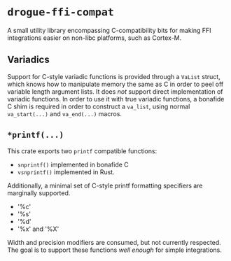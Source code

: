 # `drogue-ffi-compat`

A small utility library encompassing C-compatibility bits for making FFI integrations easier on non-libc platforms, such as Cortex-M.

## Variadics

Support for C-style variadic functions is provided through a `VaList` struct, which knows how to manipulate memory the same as C in order to peel off variable length argument lists.
It does *not* support direct implementation of variadic functions.
In order to use it with true variadic functions, a bonafide C shim is required in order to construct a `va_list`, using normal `va_start(...)` and `va_end(...)` macros.

## `*printf(...)`

This crate exports two `printf` compatible functions:

* `snprintf()` implemented in bonafide C
* `vsnprintf()` implemented in Rust.

Additionally, a minimal set of C-style printf formatting specifiers are marginally supported. 

* '%c'
* '%s'
* '%d'
* '%x' and '%X'

Width and precision modifiers are consumed, but not currently respected. 
The goal is to support these functions _well enough_ for simple integrations.
